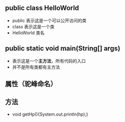 ## public class HelloWorld
- public 表示这是一个可以公开访问的类
- class 表示这是一个类
- HelloWorld 类名

## public static void main(String[] args)  
- 表示这是一个**主方法**，所有代码的入口
- 并不是所有类都有主方法

## 属性（驼峰命名）
## 方法 
- void getHp(){System.out.println(hp);}
